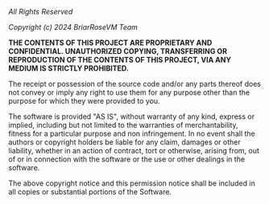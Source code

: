 _All Rights Reserved_

_Copyright (c) 2024 BriarRoseVM Team_

**THE CONTENTS OF THIS PROJECT ARE PROPRIETARY AND CONFIDENTIAL.
UNAUTHORIZED COPYING, TRANSFERRING OR REPRODUCTION OF THE CONTENTS OF THIS PROJECT, VIA ANY MEDIUM IS STRICTLY PROHIBITED.**

The receipt or possession of the source code and/or any parts thereof does not convey or imply any right to use them
for any purpose other than the purpose for which they were provided to you.

The software is provided "AS IS", without warranty of any kind, express or implied, including but not limited to
the warranties of merchantability, fitness for a particular purpose and non infringement.
In no event shall the authors or copyright holders be liable for any claim, damages or other liability,
whether in an action of contract, tort or otherwise, arising from, out of or in connection with the software
or the use or other dealings in the software.

The above copyright notice and this permission notice shall be included in all copies or substantial portions of the Software.
